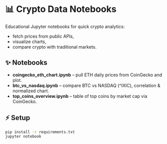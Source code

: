 # 📊 Crypto Data Notebooks

Educational Jupyter notebooks for quick crypto analytics:
- fetch prices from public APIs,
- visualize charts,
- compare crypto with traditional markets.

## ✨ Notebooks
- **coingecko_eth_chart.ipynb** – pull ETH daily prices from CoinGecko and plot.
- **btc_vs_nasdaq.ipynb** – compare BTC vs NASDAQ (^IXIC), correlation & normalized chart.
- **top_coins_overview.ipynb** – table of top coins by market cap via CoinGecko.

## ⚡ Setup
```bash
pip install -r requirements.txt
jupyter notebook
